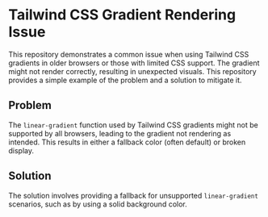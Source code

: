 # Tailwind CSS Gradient Rendering Issue

This repository demonstrates a common issue when using Tailwind CSS gradients in older browsers or those with limited CSS support. The gradient might not render correctly, resulting in unexpected visuals. This repository provides a simple example of the problem and a solution to mitigate it.

## Problem

The `linear-gradient` function used by Tailwind CSS gradients might not be supported by all browsers, leading to the gradient not rendering as intended.  This results in either a fallback color (often default) or broken display.

## Solution

The solution involves providing a fallback for unsupported `linear-gradient` scenarios, such as by using a solid background color.